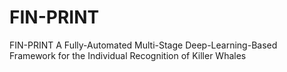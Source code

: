 # FIN-PRINT
FIN-PRINT A Fully-Automated Multi-Stage Deep-Learning-Based Framework for the Individual Recognition of Killer Whales
